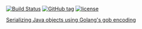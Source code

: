[![Build Status](https://travis-ci.org/boyvanduuren/jgobs.svg?branch=master)](https://travis-ci.org/boyvanduuren/jgobs) [![GitHub tag](https://img.shields.io/github/tag/boyvanduuren/jgobs.svg?maxAge=2592000)](https://github.com/boyvanduuren/jgobs/tags) [![license](https://img.shields.io/github/license/mashape/apistatus.svg?maxAge=2592000)](https://raw.githubusercontent.com/boyvanduuren/jgobs/master/LICENSE)

[Serializing Java objects using Golang's gob encoding](https://vanduuren.xyz/2016/java-object-serialization-to-go/)
